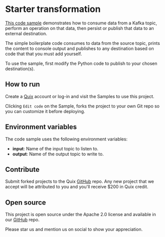 # Starter transformation

[This code sample](https://github.com/quixio/quix-samples/tree/develop/python/destinations/starter_destination) demonstrates how to consume data from a Kafka topic, perform an operation on that data, then persist or publish that data to an external destination.

The simple boilerplate code consumes to data from the source topic, prints the content to console output and publishes to any destination based on code that that you must add yourself.

To use the sample, first modify the Python code to publish to your chosen destination(s).

## How to run

Create a [Quix](https://portal.platform.quix.ai/self-sign-up?xlink=github) account or log-in and visit the Samples to use this project.

Clicking `Edit code` on the Sample, forks the project to your own Git repo so you can customize it before deploying.

## Environment variables

The code sample uses the following environment variables:

- **input**: Name of the input topic to listen to.
- **output**: Name of the output topic to write to.

## Contribute

Submit forked projects to the Quix [GitHub](https://github.com/quixio/quix-samples) repo. Any new project that we accept will be attributed to you and you'll receive $200 in Quix credit.

## Open source

This project is open source under the Apache 2.0 license and available in our [GitHub](https://github.com/quixio/quix-samples) repo.

Please star us and mention us on social to show your appreciation.